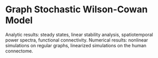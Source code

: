 # Graph Stochastic Wilson-Cowan Model

Analytic results: steady states, linear stability analysis, spatiotemporal power spectra, functional connectivity.
Numerical results: nonlinear simulations on regular graphs, linearized simulations on the human connectome.
